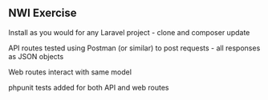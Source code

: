 ## NWI Exercise

Install as you would for any Laravel project - clone and composer update

API routes tested using Postman (or similar) to post requests - all responses as JSON objects

Web routes interact with same model

phpunit tests added for both API and web routes 

